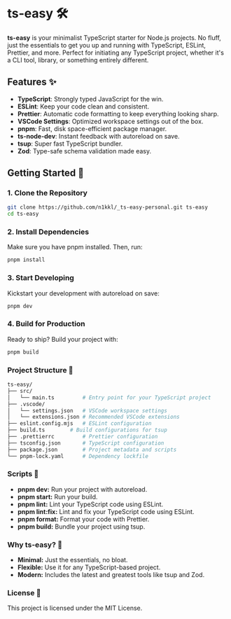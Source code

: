 
# ts-easy 🛠️

**ts-easy** is your minimalist TypeScript starter for Node.js projects. No fluff, just the essentials to get you up and running with TypeScript, ESLint, Prettier, and more. Perfect for initiating any TypeScript project, whether it's a CLI tool, library, or something entirely different.

## Features ✨

- **TypeScript**: Strongly typed JavaScript for the win.
- **ESLint**: Keep your code clean and consistent.
- **Prettier**: Automatic code formatting to keep everything looking sharp.
- **VSCode Settings**: Optimized workspace settings out of the box.
- **pnpm**: Fast, disk space-efficient package manager.
- **ts-node-dev**: Instant feedback with autoreload on save.
- **tsup**: Super fast TypeScript bundler.
- **Zod**: Type-safe schema validation made easy.

## Getting Started 🚀

### 1. Clone the Repository

```bash
git clone https://github.com/n1kkl/_ts-easy-personal.git ts-easy
cd ts-easy
```

### 2. Install Dependencies

Make sure you have pnpm installed. Then, run:

```bash
pnpm install
```

### 3. Start Developing

Kickstart your development with autoreload on save:

```bash
pnpm dev
```

### 4. Build for Production

Ready to ship? Build your project with:

```bash
pnpm build
```

### Project Structure 📁

```bash
ts-easy/
├── src/
│   └── main.ts      	# Entry point for your TypeScript project
├── .vscode/
│   └── settings.json 	# VSCode workspace settings
│   └── extensions.json # Recommended VSCode extensions
├── eslint.config.mjs   # ESLint configuration
├── build.ts      	# Build configurations for tsup
├── .prettierrc      	# Prettier configuration
├── tsconfig.json    	# TypeScript configuration
├── package.json     	# Project metadata and scripts
└── pnpm-lock.yaml   	# Dependency lockfile
```

### Scripts 📝

* **pnpm dev:** Run your project with autoreload.
* **pnpm start:** Run your build.
* **pnpm lint:** Lint your TypeScript code using ESLint.
* **pnpm lint:fix:** Lint and fix your TypeScript code using ESLint.
* **pnpm format:** Format your code with Prettier.
* **pnpm build:** Bundle your project using tsup.

### Why ts-easy? 🤔

* **Minimal:** Just the essentials, no bloat.
* **Flexible:** Use it for any TypeScript-based project.
* **Modern:** Includes the latest and greatest tools like tsup and Zod.

### License 📄

This project is licensed under the MIT License.
